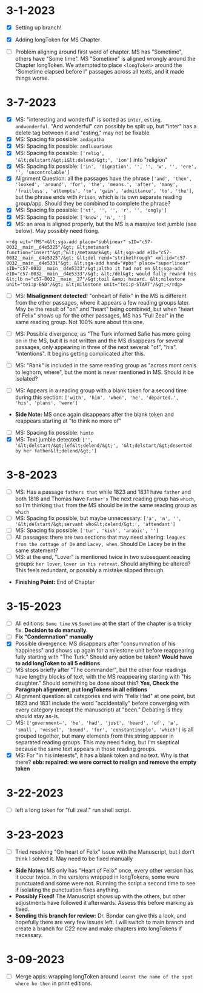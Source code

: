 # 3-1-2023

- [X] Setting up branch!

- [X] Adding longToken for MS Chapter
- [ ] Problem aligning around first word of chapter. MS has "Sometime", others have "Some time".
   MS "Sometime" is aligned wrongly around the Chapter longToken. We attempted to place `<longToken>` around the "Sometime elapsed before I" passages across all texts, and it made things worse.
   

# 3-7-2023

- [X] MS: "interesting and wonderful" is sorted as `inter`, `esting`, `andwonderful`. "And wonderful" can possibly be split up, but "inter" has a delete tag between it and "esting," may not be fixable.
- [X] MS: Spacing fix possible: `andagatha`
- [X] MS: Spacing fix possible: `andluxurious`
- [X] MS: Spacing fix possible: `['relig', '&lt;delstart/&gt;i&lt;delend/&gt;', 'ion']` into "religion"
- [X] MS: Spacing fix possible: `['in', 'dignation', '', '', 'w', '', 'ere', '', 'uncontrolable']`
- [X] Alignment Question: all the passages have the phrase `['and', 'then', 'looked', 'around', 'for', 'the', 'means.', 'after', 'many', 'fruitless', 'attempts', 'to', 'gain', 'admittance', 'to', 'the']`, but the phrase ends with `Prison`, which is its own separate reading group/app. Should they be combined to complete the phrase?
- [X] MS: Spacing fix possible: `['st', '', '', 'r', '', 'ongly']`
- [X] MS: Spacing fix possible: `['know', 'n', '']`
- [X] MS: an area is aligned properly, but the MS is a massive text jumble (see below). May possibly need fixing.

`<rdg wit="fMS">&lt;sga-add place="sublinear" sID="c57-0032__main__d4e5325"/&gt;
			&lt;metamark function="insert"&gt;^&lt;/metamark&gt; &lt;sga-add
			eID="c57-0032__main__d4e5325"/&gt; &lt;del rend="strikethrough"
			xml:id="c57-0032__main__d4e5331"&gt; &lt;sga-add hand="#pbs" place="superlinear"
			sID="c57-0032__main__d4e5333"/&gt;altho it had not en &lt;sga-add
			eID="c57-0032__main__d4e5333"/&gt; &lt;/del&gt; would fully reward his &lt;lb
			n="c57-0032__main__27"/&gt;toil &amp; hazard. &lt;milestone unit="tei:p-END"/&gt;
			&lt;milestone unit="tei:p-START"/&gt;</rdg>`
 - [ ] MS: **Misalignment detected!** "onheart of Felix" in the MS is different from the other passages, where it appears a few reading groups later. May be the result of "on" and "heart" being combined, but when "heart of Felix" shows up for the other passages, MS has "Full Zeal" in the same reading group. Not 100% sure about this one.

 - [ ] MS: Possible divergence, as "The Turk informed Safie has more going on in the MS, but it is not written and the MS disappears for several passages, only appearing in three of the next several: "of", "his". "intentions". It begins getting complicated after this.
 - [ ]  MS: "Rank" is included in the same reading group as "across mont cenis to leghorn, where", but the mont is never mentioned in MS. Should it be isolated?
 - [ ] MS: Appears in a reading group with a blank token for a second time during this section: `['with', 'him', 'when', 'he', 'departed.', 'his', 'plans', 'were']`
 -  **Side Note:** MS once again disappears after the blank token and reappears starting at "to think no more of"
 - [ ] MS: Spacing fix possible: `himto`	
 - [X] MS: Text jumble detected: `['', '&lt;delstart/&gt;lef&lt;delend/&gt;', '&lt;delstart/&gt;deserted by her father&lt;delend/&gt;']`

# 3-8-2023
 - [ ] MS: Has a passage `fathers that` while 1823 and 1831 have `father` and both 1818 and Thomas have `Father's` The next reading group has `which`, so I'm thinking `that` from the MS should be in the same reading group as `which`   
 - [ ] MS: Spacing fix possible, but maybe unnecessary: `['a', 'n', '', '&lt;delstart/&gt;servant who&lt;delend/&gt;', 'attendant']`
 - [ ] MS: Spacing fix possible: `['tur', 'kish', 'arabic', '']`
 - [ ] All passages: there are two sections that may need altering: `leagues from the cottage of De` and `Lacey, when`. Should De Lacey be in the same statement? 
 - [ ] MS: at the end, "Lover" is mentioned twice in two subsequent reading groups: `her lover`, `lover in his retreat`. Should anything be altered? This feels redundant, or possibly a mistake slipped through.
 - **Finishing Point:** End of Chapter

# 3-15-2023 
 - [ ] All editions: `Some time` vs `Sometime` at the start of the chapter is a tricky fix. **Decision to do manually.**
 - [ ] **Fix "Condemnation" manually**
 - [X] Possible divergence: MS disappears after "consummation of his happiness" and shows up again for a milestone unit before reappearing fully starting with "The Turk." Should any action be taken? **Would have to add longToken to all 5 editions**
 - [ ] MS stops briefly after "The commander", but the other four readings have lengthy blocks of text, with the MS reappearing starting with "his daughter." Should something be done about this? **Yes, Check the Paragraph alignment, put longTokens in all editions**
  - [ ] Alignment question: all categories end with "Felix Had" at one point, but 1823 and 1831 include the word "accidentally" before converging with every category (except the manuscript) at "been." Debating is they should stay as-is.
  - [ ] MS: `['government–', 'he', 'had', 'just', 'heard', 'of', 'a', 'small', 'vessel', 'bound', 'for', 'constantinople', 'which']` is all grouped together, but many elements from this string appear in separated reading groups. This may need fixing, but I'm skeptical because the same text appears in those reading groups. 
  - [x] MS: For "in his interests", it has a blank token and no text. Why is that there? **ebb: repaired: we were correct to realign and remove the empty token**

  # 3-22-2023
  - [ ] left a long token for "full zeal." run shell script.

 # 3-23-2023
 - [ ] Tried resolving "On heart of Felix" issue with the Manuscript, but I don't think I solved it. May need to be fixed manually
 - **Side Notes:** MS only has "Heart of Felix" once, every other version has it occur twice. In the versions wrapped in longTokens, some were punctuated and some were not. Running the script a second time to see if isolating the punctuation fixes anything.
 - **Possibly Fixed!** The Manuscript shows up with the others, but other adjustments have followed it afterwards. Assess this before marking as fixed. 
 - **Sending this branch for review:** Dr. Bondar can give this a look, and hopefully there are very few issues left. I will switch to main branch and create a branch for C22 now and make chapters into longTokens if necessary.

# 3-09-2023

- [ ] Merge apps: wrapping longToken around `learnt the name of the spot where he then` in print editions.